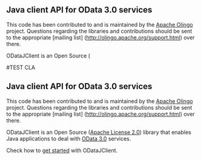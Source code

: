 <!--
  Copyright 2013 Microsoft Open Technologies, Inc.

  Licensed under the Apache License, Version 2.0 (the "License");
  you may not use this file except in compliance with the License.
  You may obtain a copy of the License at

  http://www.apache.org/licenses/LICENSE-2.0

  Unless required by applicable law or agreed to in writing, software
  distributed under the License is distributed on an "AS IS" BASIS,
  WITHOUT WARRANTIES OR CONDITIONS OF ANY KIND, either express or implied.
  See the License for the specific language governing permissions and
  limitations under the License.
-->
## Java client API for OData 3.0 services

This code has been contributed to and is maintained by the [Apache Olingo](http://olingo.apache.org/) project. 
Questions regarding the libraries and contributions should be sent to the appropriate [mailing list] (http://olingo.apache.org/support.html) over there.

ODataJClient is an Open Source (


#TEST CLA












<!--
  Copyright 2013 Microsoft Open Technologies, Inc.

  Licensed under the Apache License, Version 2.0 (the "License");
  you may not use this file except in compliance with the License.
  You may obtain a copy of the License at

  http://www.apache.org/licenses/LICENSE-2.0

  Unless required by applicable law or agreed to in writing, software
  distributed under the License is distributed on an "AS IS" BASIS,
  WITHOUT WARRANTIES OR CONDITIONS OF ANY KIND, either express or implied.
  See the License for the specific language governing permissions and
  limitations under the License.
-->
## Java client API for OData 3.0 services

This code has been contributed to and is maintained by the [Apache Olingo](http://olingo.apache.org/) project. 
Questions regarding the libraries and contributions should be sent to the appropriate [mailing list] (http://olingo.apache.org/support.html) over there.

ODataJClient is an Open Source ([Apache License 2.0](http://www.apache.org/licenses/LICENSE-2.0.txt)) library that 
enables Java applications to deal with [OData 3.0](http://www.odata.org/documentation/odata-v3-documentation/) services.

Check how to [get started](https://github.com/MSOpenTech/ODataJClient/wiki/User-guide) with ODataJClient.
